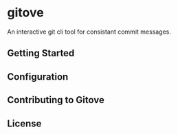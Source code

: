 # gitove

An interactive git cli tool for consistant commit messages.

## Getting Started

## Configuration

## Contributing to Gitove

## License